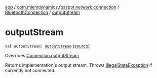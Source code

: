 [app](../../index.md) / [com.miemdynamics.fossbot.network.connection](../index.md) / [BluetoothConnection](index.md) / [outputStream](./output-stream.md)

# outputStream

`val outputStream: `[`OutputStream`](https://developer.android.com/reference/java/io/OutputStream.html) [(source)](https://github.com/binyot/fossbot/tree/master/app/src/main/java/com/miemdynamics/fossbot/network/connection/BluetoothConnection.kt#L35)

Overrides [Connection.outputStream](../-connection/output-stream.md)

Returns implementation's output stream.
Throws [IllegalStateException](https://kotlinlang.org/api/latest/jvm/stdlib/kotlin/-illegal-state-exception/index.html) if currently not connected.

